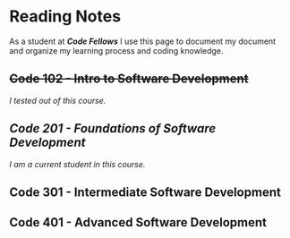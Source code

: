 # Reading Notes

As a student at ***Code Fellows*** I use this page to document my document and organize my learning process and coding knowledge.

## ~~Code 102 - Intro to Software Development~~
_I tested out of this course._
## *Code 201 - Foundations of Software Development*
_I am a current student in this course._

## Code 301 - Intermediate Software Development
## Code 401 - Advanced Software Development
